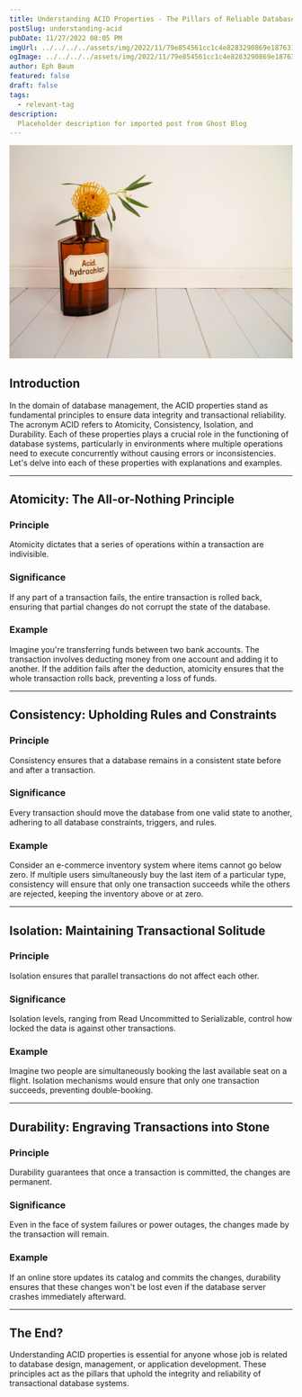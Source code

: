```yaml
---
title: Understanding ACID Properties - The Pillars of Reliable Database Management
postSlug: understanding-acid
pubDate: 11/27/2022 08:05 PM
imgUrl: ../../../../assets/img/2022/11/79e854561cc1c4e8283290869e1876312d749d08.jpeg
ogImage: ../../../../assets/img/2022/11/79e854561cc1c4e8283290869e1876312d749d08.jpeg
author: Eph Baum
featured: false
draft: false
tags:
  - relevant-tag
description:
  Placeholder description for imported post from Ghost Blog
---
```


![Featured Image](../../../../assets/img/2022/11/79e854561cc1c4e8283290869e1876312d749d08.jpeg)

Introduction
------------

In the domain of database management, the ACID properties stand as fundamental principles to ensure data integrity and transactional reliability. The acronym ACID refers to Atomicity, Consistency, Isolation, and Durability. Each of these properties plays a crucial role in the functioning of database systems, particularly in environments where multiple operations need to execute concurrently without causing errors or inconsistencies. Let's delve into each of these properties with explanations and examples.

* * *

Atomicity: The All-or-Nothing Principle
---------------------------------------

### Principle

Atomicity dictates that a series of operations within a transaction are indivisible.

### Significance

If any part of a transaction fails, the entire transaction is rolled back, ensuring that partial changes do not corrupt the state of the database.

### Example

Imagine you're transferring funds between two bank accounts. The transaction involves deducting money from one account and adding it to another. If the addition fails after the deduction, atomicity ensures that the whole transaction rolls back, preventing a loss of funds.

* * *

Consistency: Upholding Rules and Constraints
--------------------------------------------

### Principle

Consistency ensures that a database remains in a consistent state before and after a transaction.

### Significance

Every transaction should move the database from one valid state to another, adhering to all database constraints, triggers, and rules.

### Example

Consider an e-commerce inventory system where items cannot go below zero. If multiple users simultaneously buy the last item of a particular type, consistency will ensure that only one transaction succeeds while the others are rejected, keeping the inventory above or at zero.

* * *

Isolation: Maintaining Transactional Solitude
---------------------------------------------

### Principle

Isolation ensures that parallel transactions do not affect each other.

### Significance

Isolation levels, ranging from Read Uncommitted to Serializable, control how locked the data is against other transactions.

### Example

Imagine two people are simultaneously booking the last available seat on a flight. Isolation mechanisms would ensure that only one transaction succeeds, preventing double-booking.

* * *

Durability: Engraving Transactions into Stone
---------------------------------------------

### Principle

Durability guarantees that once a transaction is committed, the changes are permanent.

### Significance

Even in the face of system failures or power outages, the changes made by the transaction will remain.

### Example

If an online store updates its catalog and commits the changes, durability ensures that these changes won't be lost even if the database server crashes immediately afterward.

* * *

The End?
--------

Understanding ACID properties is essential for anyone whose job is related to database design, management, or application development. These principles act as the pillars that uphold the integrity and reliability of transactional database systems.

